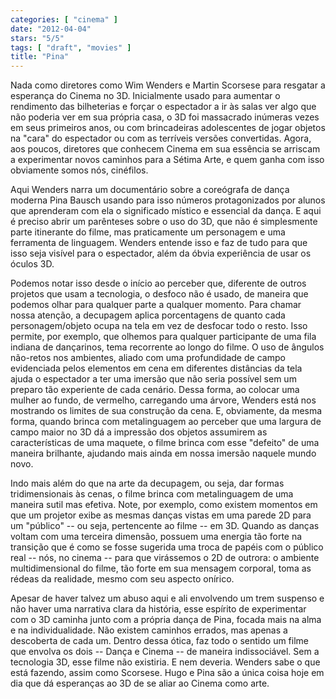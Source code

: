 ```yaml
---
categories: [ "cinema" ]
date: "2012-04-04"
stars: "5/5"
tags: [ "draft", "movies" ]
title: "Pina"
---
```

Nada como diretores como Wim Wenders e Martin Scorsese para resgatar a
esperança do Cinema no 3D. Inicialmente usado para aumentar o rendimento
das bilheterias e forçar o espectador a ir às salas ver algo que não
poderia ver em sua própria casa, o 3D foi massacrado inúmeras vezes em
seus primeiros anos, ou com brincadeiras adolescentes de jogar objetos na
"cara" do espectador ou com as terríveis versões convertidas. Agora,
aos poucos, diretores que conhecem Cinema em sua essência se arriscam
a experimentar novos caminhos para a Sétima Arte, e quem ganha com isso
obviamente somos nós, cinéfilos.

Aqui Wenders narra um documentário sobre a coreógrafa de dança
moderna Pina Bausch usando para isso números protagonizados por alunos
que aprenderam com ela o significado místico e essencial da dança. E
aqui é preciso abrir um parênteses sobre o uso do 3D, que não é
simplesmente parte itinerante do filme, mas praticamente um personagem
e uma ferramenta de linguagem. Wenders entende isso e faz de tudo para
que isso seja visível para o espectador, além da óbvia experiência
de usar os óculos 3D.

Podemos notar isso desde o início ao perceber que, diferente de
outros projetos que usam a tecnologia, o desfoco não é usado, de
maneira que podemos olhar para qualquer parte a qualquer momento. Para
chamar nossa atenção, a decupagem aplica porcentagens de quanto cada
personagem/objeto ocupa na tela em vez de desfocar todo o resto. Isso
permite, por exemplo, que olhemos para qualquer participante de uma
fila indiana de dançarinos, tema recorrente ao longo do filme. O uso de
ângulos não-retos nos ambientes, aliado com uma profundidade de campo
evidenciada pelos elementos em cena em diferentes distâncias da tela
ajuda o espectador a ter uma imersão que não seria possível sem um
preparo tão experiente de cada cenário. Dessa forma, ao colocar uma
mulher ao fundo, de vermelho, carregando uma árvore, Wenders está
nos mostrando os limites de sua construção da cena. E, obviamente,
da mesma forma, quando brinca com metalinguagem ao perceber que uma
largura de campo maior no 3D dá a impressão dos objetos assumirem
as características de uma maquete, o filme brinca com esse "defeito"
de uma maneira brilhante, ajudando mais ainda em nossa imersão naquele
mundo novo.

Indo mais além do que na arte da decupagem, ou seja, dar formas
tridimensionais às cenas, o filme brinca com metalinguagem de uma
maneira sutil mas efetiva. Note, por exemplo, como existem momentos em
que um projetor exibe as mesmas danças vistas em uma parede 2D para um
"público" -- ou seja, pertencente ao filme -- em 3D. Quando as danças
voltam com uma terceira dimensão, possuem uma energia tão forte na
transição que é como se fosse sugerida uma troca de papéis com o
público real -- nós, no cinema -- para que virássemos o 2D de outrora:
o ambiente multidimensional do filme, tão forte em sua mensagem corporal,
toma as rédeas da realidade, mesmo com seu aspecto onírico.

Apesar de haver talvez um abuso aqui e ali envolvendo um trem suspenso
e não haver uma narrativa clara da história, esse espírito de
experimentar com o 3D caminha junto com a própria dança de Pina,
focada mais na alma e na individualidade. Não existem caminhos errados,
mas apenas a descoberta de cada um. Dentro dessa ótica, faz todo o
sentido um filme que envolva os dois -- Dança e Cinema -- de maneira
indissociável. Sem a tecnologia 3D, esse filme não existiria. E nem
deveria. Wenders sabe o que está fazendo, assim como Scorsese. Hugo
e Pina são a única coisa hoje em dia que dá esperanças ao 3D de se
aliar ao Cinema como arte.
